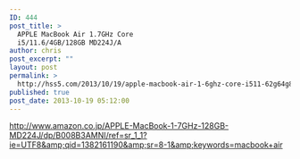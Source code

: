 ```yaml
---
ID: 444
post_title: >
  APPLE MacBook Air 1.7GHz Core
  i5/11.6/4GB/128GB MD224J/A
author: chris
post_excerpt: ""
layout: post
permalink: >
  http://hss5.com/2013/10/19/apple-macbook-air-1-6ghz-core-i511-62g64g802-11nbtthunderbolt-mc968ja/
published: true
post_date: 2013-10-19 05:12:00
---
```

<a title="http://www.amazon.co.jp/APPLE-MacBook-1-7GHz-128GB-MD224J/dp/B008B3AMNI/ref=sr_1_1?ie=UTF8&amp;qid=1382161190&amp;sr=8-1&amp;keywords=macbook+air" href="http://www.amazon.co.jp/APPLE-MacBook-1-7GHz-128GB-MD224J/dp/B008B3AMNI/ref=sr_1_1?ie=UTF8&amp;qid=1382161190&amp;sr=8-1&amp;keywords=macbook+air">http://www.amazon.co.jp/APPLE-MacBook-1-7GHz-128GB-MD224J/dp/B008B3AMNI/ref=sr_1_1?ie=UTF8&amp;qid=1382161190&amp;sr=8-1&amp;keywords=macbook+air</a>